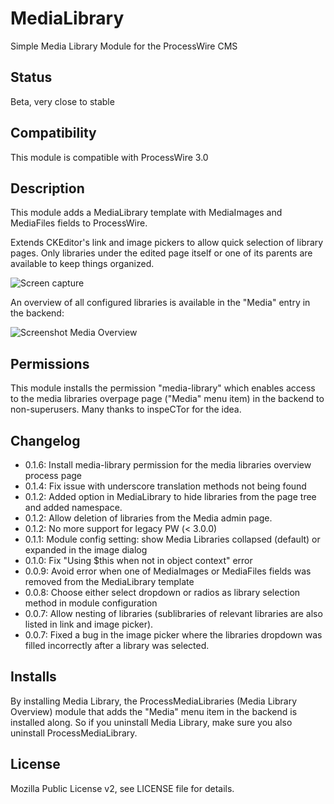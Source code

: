 # MediaLibrary
Simple Media Library Module for the ProcessWire CMS

## Status

Beta, very close to stable

## Compatibility

This module is compatible with ProcessWire 3.0

## Description

This module adds a MediaLibrary template with MediaImages and MediaFiles fields to ProcessWire.

Extends CKEditor's link and image pickers to allow quick selection of library pages. Only libraries under the edited page itself or one of its parents are available to keep things organized.

![Screen capture](https://bitpoet.github.io/img/medialibrarycapture.gif)

An overview of all configured libraries is available in the "Media" entry in the backend:

![Screenshot Media Overview](https://bitpoet.github.io/img/medialibrary.png)

## Permissions

This module installs the permission "media-library" which enables access to the media libraries overpage page ("Media" menu item) in the backend to non-superusers. Many thanks to inspeCTor for the idea.

## Changelog

* 0.1.6: Install media-library permission for the media libraries overview process page
* 0.1.4: Fix issue with underscore translation methods not being found
* 0.1.2: Added option in MediaLibrary to hide libraries from the page tree and added namespace.
* 0.1.2: Allow deletion of libraries from the Media admin page.
* 0.1.2: No more support for legacy PW (< 3.0.0)
* 0.1.1: Module config setting: show Media Libraries collapsed (default) or expanded in the image dialog
* 0.1.0: Fix "Using $this when not in object context" error
* 0.0.9: Avoid error when one of MediaImages or MediaFiles fields was removed from the MediaLibrary template
* 0.0.8: Choose either select dropdown or radios as library selection method in module configuration
* 0.0.7: Allow nesting of libraries (sublibraries of relevant libraries are also listed in link and image picker).
* 0.0.7: Fixed a bug in the image picker where the libraries dropdown was filled incorrectly after a library was selected.

## Installs

By installing Media Library, the ProcessMediaLibraries (Media Library Overview) module that adds the "Media" menu item in the backend is installed along. So if you uninstall Media Library, make sure you also uninstall ProcessMediaLibrary.

## License

Mozilla Public License v2, see LICENSE file for details.
